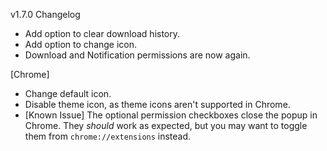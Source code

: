v1.7.0 Changelog

* Add option to clear download history.
* Add option to change icon.
* Download and Notification permissions are now again.

[Chrome]

* Change default icon.
* Disable theme icon, as theme icons aren't supported in Chrome.
* [Known Issue] The optional permission checkboxes close the popup in Chrome. They *should* work as expected, but you may want to toggle them from `chrome://extensions` instead.
